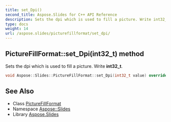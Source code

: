 ```yaml
---
title: set_Dpi()
second_title: Aspose.Slides for C++ API Reference
description: Sets the dpi which is used to fill a picture. Write int32_t.
type: docs
weight: 14
url: /aspose.slides/picturefillformat/set_dpi/
---
```

## PictureFillFormat::set_Dpi(int32_t) method


Sets the dpi which is used to fill a picture. Write **int32_t**.

```cpp
void Aspose::Slides::PictureFillFormat::set_Dpi(int32_t value) override
```

## See Also

* Class [PictureFillFormat](../)
* Namespace [Aspose::Slides](../../)
* Library [Aspose.Slides](../../../)